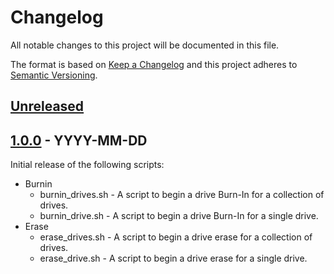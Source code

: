 # Changelog

All notable changes to this project will be documented in this file.

The format is based on [Keep a Changelog](https://keepachangelog.com/en/1.0.0/) 
and this project adheres to 
[Semantic Versioning](https://semver.org/spec/v2.0.0.html).

## [Unreleased]

## [1.0.0] - YYYY-MM-DD

Initial release of the following scripts:

* Burnin
	* burnin_drives.sh - A script to begin a drive Burn-In for a collection of 
	drives.
	* burnin_drive.sh - A script to begin a drive Burn-In for a single drive.
* Erase
	* erase_drives.sh - A script to begin a drive erase for a collection of 
	drives.
	* erase_drive.sh - A script to begin a drive erase for a single drive.

[//]: # (Version Diffs)
[Unreleased]: https://github.com/jhthorp/Drive-Scripts/compare/v1.0.0...HEAD
[1.0.0]: https://github.com/jhthorp/Drive-Scripts/releases/tag/v1.0.0